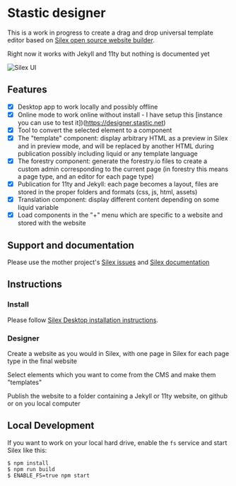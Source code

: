 # Stastic designer

This is a work in progress to create a drag and drop universal template editor based on [Silex open source website builder](https://www.silex.me).

Right now it works with Jekyll and 11ty but nothing is documented yet

![Silex UI](https://user-images.githubusercontent.com/715377/36344714-bf264de2-141e-11e8-8c87-f698e96d91c9.png)

## Features

* [x] Desktop app to work locally and possibly offline
* [x] Online mode to work online without install - I have setup this [instance you can use to test it])(https://designer.stastic.net)
* [x] Tool to convert the selected element to a component 
* [x] The "template" component: display arbitrary HTML as a preview in Silex and in preview mode, and will be replaced by another HTML during publication possibly including liquid or any template language
* [x] The forestry component: generate the forestry.io files to create a custom admin corresponding to the current page (in forestry this means a page type, and an editor for each page type)
* [x] Publication for 11ty and Jekyll: each page becomes a layout, files are stored in the proper folders and formats (css, js, html, assets)
* [x] Translation component: display different content depending on some liquid variable
* [x] Load components in the "+" menu which are specific to a website and stored with the website

## Support and documentation

Please use the mother project's [Silex issues](https://github.com/silexlabs/Silex/issues) and [Silex documentation](https://github.com/silexlabs/Silex/wiki)

## Instructions

### Install

Please follow [Silex Desktop installation instructions](https://github.com/silexlabs/silex-desktop#silex-desktop).

### Designer

Create a website as you would in Silex, with one page in Silex for each page type in the final website

Select elements which you want to come from the CMS and make them "templates"

Publish the website to a folder containing a Jekyll or 11ty website, on github or on you local computer

## Local Development

If you want to work on your local hard drive, enable the `fs` service and start Silex like this:

```
$ npm install
$ npm run build
$ ENABLE_FS=true npm start
```

